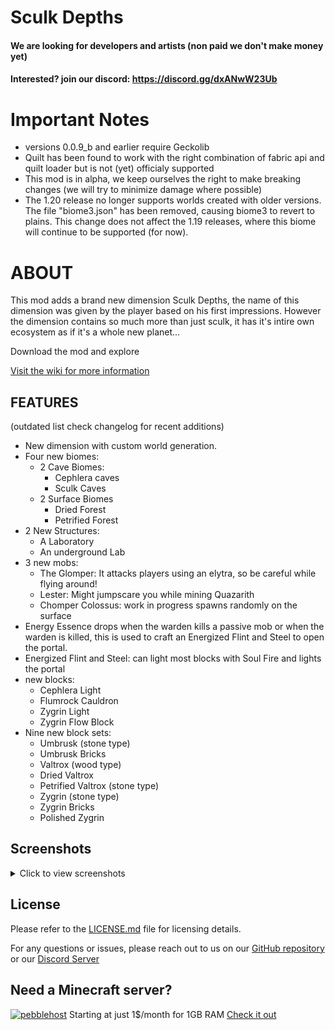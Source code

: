 # Sculk Depths

#### We are looking for developers and artists (non paid we don't make money yet)
#### Interested? join our discord: https://discord.gg/dxANwW23Ub

# Important Notes
- versions 0.0.9_b and earlier require Geckolib
- Quilt has been found to work with the right combination of fabric api and quilt loader but is not (yet) officialy supported
- This mod is in alpha, we keep ourselves the right to make breaking changes (we will try to minimize damage where possible)
- The 1.20 release no longer supports worlds created with older versions. The file "biome3.json" has been removed, causing biome3 to revert to plains. This change does not affect the 1.19 releases, where this biome will continue to be supported (for now).

# ABOUT
This mod adds a brand new dimension Sculk Depths, the name of this dimension was given by the player based on his first impressions.
However the dimension contains so much more than just sculk, it has it's intire own ecosystem as if it's a whole new planet...

Download the mod and explore

[Visit the wiki for more information](https://warior456.github.io/Sculk-Depths/)
## FEATURES

(outdated list check changelog for recent additions)
- New dimension with custom world generation.
- Four new biomes:
  - 2 Cave Biomes:
    - Cephlera caves
    - Sculk Caves
  - 2 Surface Biomes
    - Dried Forest
    - Petrified Forest
- 2 New Structures:
  - A Laboratory
  - An underground Lab
- 3 new mobs:
  - The Glomper: It attacks players using an elytra, so be careful while flying around!
  - Lester: Might jumpscare you while mining Quazarith
  - Chomper Colossus: work in progress spawns randomly on the surface
- Energy Essence drops when the warden kills a passive mob or when the warden is killed, this is used to craft an Energized Flint and Steel to open the portal.
- Energized Flint and Steel: can light most blocks with Soul Fire and lights the portal
- new blocks:
  - Cephlera Light
  - Flumrock Cauldron
  - Zygrin Light
  - Zygrin Flow Block
- Nine new block sets:
  - Umbrusk (stone type)
  - Umbrusk Bricks
  - Valtrox (wood type)
  - Dried Valtrox
  - Petrified Valtrox (stone type)
  - Zygrin (stone type)
  - Zygrin Bricks
  - Polished Zygrin

## Screenshots

<details>
  <summary>Click to view screenshots</summary>
  
  ![Sculk Depths portal](https://github.com/warior456/Sculk-Depths/assets/66562258/de043541-5ea0-430d-b137-3b56628469cb)
  ![Cephlera Caves](https://github.com/warior456/Sculk-Depths/assets/66562258/5676fd14-0ad4-4bee-8cb5-ad1ed80537be)
  ![Laboratory](https://github.com/warior456/Sculk-Depths/assets/66562258/5c4b29a9-0670-4d8c-be8e-60e0255e51b8)
  ![Underground Lab](https://github.com/warior456/Sculk-Depths/assets/66562258/90f1eb2c-3cb5-423f-913c-5021326b142a)
  ![Sculk Caves](https://user-images.githubusercontent.com/66562258/226136962-843025cf-957b-4331-a343-f8b4e9265709.png)
  ![Sculk Caves](https://user-images.githubusercontent.com/66562258/226136978-d1683dd1-d642-4cae-a204-0a92fb0ad2ba.png)
  ![Cephlera Caves](https://github.com/warior456/Sculk-Depths/assets/66562258/cd48ee13-0355-4928-86b3-0ba684f9d54d)
  
</details>

## License
Please refer to the [LICENSE.md](https://github.com/warior456/Sculk-Depths/blob/main/LICENSE.md) file for licensing details.

For any questions or issues, please reach out to us on our [GitHub repository](https://github.com/warior456/Sculk-Depths) or our [Discord Server](https://discord.gg/dxANwW23Ub)

## Need a Minecraft server?
[![pebblehost](https://github.com/warior456/Sculk-Depths/assets/66562258/ae831af6-309b-4f11-b896-5f4eb7567088)](https://billing.pebblehost.com/aff.php?aff=2968)
Starting at just 1$/month for 1GB RAM [Check it out](https://billing.pebblehost.com/aff.php?aff=2968)

